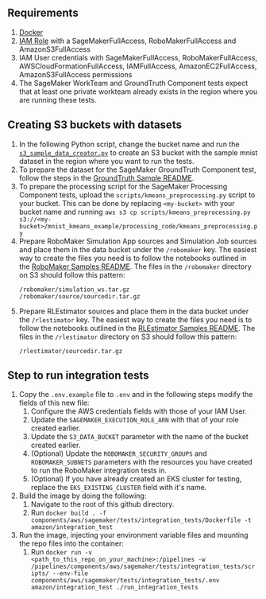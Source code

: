 ## Requirements
1. [Docker](https://www.docker.com/)
1. [IAM Role](https://docs.aws.amazon.com/sagemaker/latest/dg/sagemaker-roles.html) with a SageMakerFullAccess, RoboMakerFullAccess and AmazonS3FullAccess
1. IAM User credentials with SageMakerFullAccess, RoboMakerFullAccess, AWSCloudFormationFullAccess, IAMFullAccess, AmazonEC2FullAccess, AmazonS3FullAccess permissions
2. The SageMaker WorkTeam and GroundTruth Component tests expect that at least one private workteam already exists in the region where you are running these tests. 


## Creating S3 buckets with datasets

1. In the following Python script, change the bucket name and run the [`s3_sample_data_creator.py`](https://github.com/kubeflow/pipelines/tree/master/samples/contrib/aws-samples/mnist-kmeans-sagemaker#the-sample-dataset) to create an S3 bucket with the sample mnist dataset in the region where you want to run the tests.
2. To prepare the dataset for the SageMaker GroundTruth Component test, follow the steps in the [GroundTruth Sample README](https://github.com/kubeflow/pipelines/tree/master/samples/contrib/aws-samples/ground_truth_pipeline_demo#prep-the-dataset-label-categories-and-ui-template).
3. To prepare the processing script for the SageMaker Processing Component tests, upload the `scripts/kmeans_preprocessing.py` script to your bucket. This can be done by replacing `<my-bucket>` with your bucket name and running `aws s3 cp scripts/kmeans_preprocessing.py s3://<my-bucket>/mnist_kmeans_example/processing_code/kmeans_preprocessing.py`
4. Prepare RoboMaker Simulation App sources and Simulation Job sources and place them in the data bucket under the `/robomaker` key. The easiest way to create the files you need is to follow the notebooks outlined in the [RoboMaker Samples README](https://github.com/kubeflow/pipelines/tree/master/samples/contrib/aws-samples/robomaker_simulation/README.md).
    The files in the `/robomaker` directory on S3 should follow this pattern:
    ```
    /robomaker/simulation_ws.tar.gz
    /robomaker/source/sourcedir.tar.gz
    ```
5. Prepare RLEstimator sources and place them in the data bucket under the `/rlestimator` key. The easiest way to create the files you need is to follow the notebooks outlined in the [RLEstimator Samples README](https://github.com/kubeflow/pipelines/tree/master/samples/contrib/aws-samples/rlestimator_pipeline/README.md).
    The files in the `/rlestimator` directory on S3 should follow this pattern:
    ```
    /rlestimator/sourcedir.tar.gz
    ```

## Step to run integration tests
1. Copy the `.env.example` file to `.env` and in the following steps modify the fields of this new file:
    1. Configure the AWS credentials fields with those of your IAM User.
    1. Update the `SAGEMAKER_EXECUTION_ROLE_ARN` with that of your role created earlier.
    1. Update the `S3_DATA_BUCKET` parameter with the name of the bucket created earlier.
    1. (Optional) Update the `ROBOMAKER_SECURITY_GROUPS` and `ROBOMAKER_SUBNETS` parameters with the resources you have created to run the RoboMaker integration tests in.
    1. (Optional) If you have already created an EKS cluster for testing, replace the `EKS_EXISTING_CLUSTER` field with it's name.
1. Build the image by doing the following:
    1. Navigate to the root of this github directory.
    1. Run `docker build . -f components/aws/sagemaker/tests/integration_tests/Dockerfile -t amazon/integration_test`
1. Run the image, injecting your environment variable files and mounting the repo files into the container:
    1. Run `docker run -v <path_to_this_repo_on_your_machine>:/pipelines -w /pipelines/components/aws/sagemaker/tests/integration_tests/scripts/ --env-file components/aws/sagemaker/tests/integration_tests/.env amazon/integration_test ./run_integration_tests`
